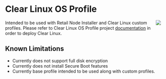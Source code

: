 # Clear Linux OS Profile

<img align="right" src="https://avatars1.githubusercontent.com/u/12545216?s=200&v=4">

Intended to be used with Retail Node Installer and Clear Linux custom profiles.
Please refer to Clear Linux OS Profile project [documentation](https://github.com/intel/rni-profile-base-clearlinux/desktop/README.md) in order to deploy Clear Linux.

## Known Limitations

* Currently does not support full disk encryption
* Currently does not install Secure Boot features
* Currently base profile intended to be used along with custom profiles.
